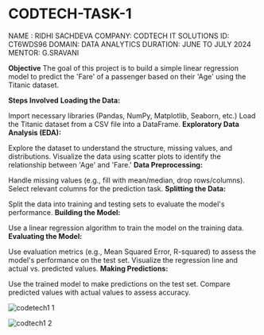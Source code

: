 # CODTECH-TASK-1
NAME : RIDHI SACHDEVA
COMPANY: CODTECH IT SOLUTIONS
ID: CT6WDS96
DOMAIN: DATA ANALYTICS
DURATION: JUNE TO JULY 2024
MENTOR: G.SRAVANI

**Objective**
The goal of this project is to build a simple linear regression model to predict the 'Fare' of a passenger based on their 'Age' using the Titanic dataset.

**Steps Involved**
**Loading the Data:**

Import necessary libraries (Pandas, NumPy, Matplotlib, Seaborn, etc.)
Load the Titanic dataset from a CSV file into a DataFrame.
**Exploratory Data Analysis (EDA):**

Explore the dataset to understand the structure, missing values, and distributions.
Visualize the data using scatter plots to identify the relationship between 'Age' and 'Fare.'
**Data Preprocessing:**

Handle missing values (e.g., fill with mean/median, drop rows/columns).
Select relevant columns for the prediction task.
**Splitting the Data:**

Split the data into training and testing sets to evaluate the model's performance.
**Building the Model:**

Use a linear regression algorithm to train the model on the training data.
**Evaluating the Model:**

Use evaluation metrics (e.g., Mean Squared Error, R-squared) to assess the model's performance on the test set.
Visualize the regression line and actual vs. predicted values.
**Making Predictions:**

Use the trained model to make predictions on the test set.
Compare predicted values with actual values to assess accuracy.




![codetech1 1](https://github.com/user-attachments/assets/ee038853-fa86-4f66-9440-d1c886d8bbf4)

![codtech1 2](https://github.com/user-attachments/assets/ac5353d8-88d5-422d-bc08-813497b15c9a)
